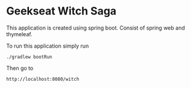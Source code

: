 # Geekseat Witch Saga

This application is created using spring boot. Consist of spring web and thymeleaf.

To run this application simply run
```shell
./gradlew bootRun
```

Then go to
```
http://localhost:8080/witch
```